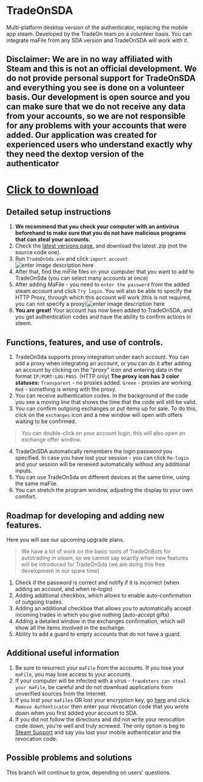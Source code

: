 # TradeOnSDA

Multi-platform desktop version of the authenticator, replacing the mobile app steam. Developed by the TradeOn team on a volunteer basis. You can integrate maFile from any SDA version and TradeOnSDA will work with it.
## Disclaimer: We are in no way affiliated with Steam and this is not an official development. We do not provide personal support for TradeOnSDA and everything you see is done on a volunteer basis. Our development is open source and you can make sure that we do not receive any data from your accounts, so we are not responsible for any problems with your accounts that were added. Our application was created for experienced users who understand exactly why they need the dextop version of the authenticator

# [Click to download](http://handlebarsjs.com/)



## Detailed setup instructions

 1. **We recommend that you check your computer with an antivirus beforehand to make sure that you do not have malicious programs that can steal your accounts.**
 2. Check the [latest versions page](http://handlebarsjs.com/), and download the latest .zip (not the source code one).
 3. Run `TradeOnSda.exe` and click `import account`![enter image description here](https://sun9-22.userapi.com/impg/6VWbIdwldRsxd4P5t27UJJ6Y3PYGRoV1q26O-Q/evj3fvvxLyE.jpg?size=820x435&quality=96&sign=3918345449008406db598478b605b2de&type=album)
 4. After that, find the miFile files on your computer that you want to add to TradeOnSda (you can select many accounts at once)
 5. After adding MaFile - you need to `enter the password` from the added steam account and click `Try login`. You will also be able to specify the HTTP Proxy, through which this account will work (this is not required, you can not specify a proxy)![enter image description here](https://sun9-13.userapi.com/impg/-zTZigBStqgSj3996wrvr7YSI3E1EqizWYB4ZA/hKTO8LXrotw.jpg?size=1015x676&quality=96&sign=1ade20a84b382c4feffee298111e728f&type=album)
 6. **You are great!** Your account has now been added to TradeOnSDA, and you get authentication codes and have the ability to confirm actions in steem.


## Functions, features, and use of controls. 

1.  TradeOnSda supports proxy integration under each account. You can add a proxy when integrating an account, or you can do it after adding an account by clicking on the "proxy" icon and entering data in the format `IP:PORT:LOG:PASS `(HTTP only) 
			**The proxy icon has 3 color statuses:**
				`Transparent` - no proxies added.
`Green` - proxies are working.
`Red` - something is wrong with the proxy. 
2. You can receive authentication codes. In the background of the code you see a moving line that shows the time that the code will still be valid.
3. You can confirm outgoing exchanges or put items up for sale. To do this, click on the `exchanges` icon and a new window will open with offers waiting to be confirmed. 
>You can double-click on your account login, this will also open an exchange offer window. 
4. TradeOnSDA automatically remembers the login:password you specified. In case you have lost your session - you can click `Re-login` and your session will be renewed automatically without any additional inputs. 
5. You can use TradeOnSda on different devices at the same time, using the same maFile.
6. You can stretch the program window, adjusting the display to your own comfort.

## Roadmap for developing and adding new features. 

Here you will see our upcoming upgrade plans. 
>We have a lot of work on the basic tools of TradeOnBots for autotrading in steam, so we cannot say exactly when new features will be introduced for TradeOnSda (we are doing this free development in our spare time)

1. Check if the password is correct and notify if it is incorrect (when adding an account, and when re-login)
2. Adding additional checkbox, which allows to enable auto-confirmation of outgoing trades.
3. Adding an additional checkbox that allows you to automatically accept incoming trades in which you give nothing (auto-accept gifts)
4. Adding a detailed window in the exchanges confirmation, which will show all the items involved in the exchange.
5. Ability to add a guard to empty accounts that do not have a guard.

## Additional useful information

1. Be sure to resurrect your `maFile` from the accounts. If you lose your `maFile`, you may lose access to your accounts.
2. If your computer will be infected with a virus - `fraudsters can steal your maFile`, be careful and do not download applications from unverified sources from the Internet. 
3. If you lost your `maFiles` OR lost your encryption key, go [here](https://store.steampowered.com/twofactor/manage) and click `Remove Authenticator` then enter your revocation code that you wrote down when you first added your account to SDA.
4. If you did not follow the directions and did not write your revocation code down, you're well and truly screwed. The only option is beg to [Steam Support](https://support.steampowered.com/) and say you lost your mobile authenticator and the revocation code.

## Possible problems and solutions

This branch will continue to grow, depending on users' questions.
